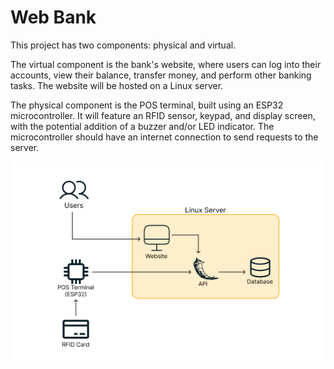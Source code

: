 # Web Bank

This project has two components: physical and virtual.

The virtual component is the bank's website, where users can log into their accounts, view their balance, transfer money, and perform other banking tasks. The website will be hosted on a Linux server. 

The physical component is the POS terminal, built using an ESP32 microcontroller. It will feature an RFID sensor, keypad, and display screen, with the potential addition of a buzzer and/or LED indicator. The microcontroller should have an internet connection to send requests to the server.

<div align="center">
    <img src="images/Architecture.png">
</div>
